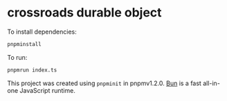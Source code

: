 # crossroads durable object

To install dependencies:

```bash
pnpminstall
```

To run:

```bash
pnpmrun index.ts
```

This project was created using `pnpminit` in pnpmv1.2.0. [Bun](https://bun.sh) is a fast all-in-one JavaScript runtime.
